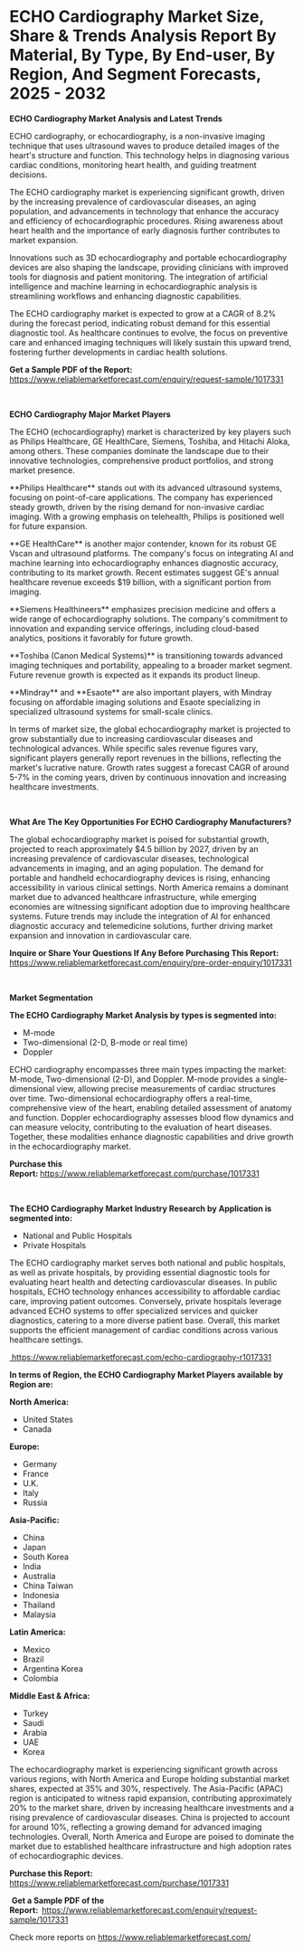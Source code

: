 <p><h1>ECHO Cardiography Market Size, Share & Trends Analysis Report By Material, By Type, By End-user, By Region, And Segment Forecasts, 2025 - 2032</h1></p><p><strong>ECHO Cardiography Market Analysis and Latest Trends</strong></p>
<p><p>ECHO cardiography, or echocardiography, is a non-invasive imaging technique that uses ultrasound waves to produce detailed images of the heart's structure and function. This technology helps in diagnosing various cardiac conditions, monitoring heart health, and guiding treatment decisions. </p><p>The ECHO cardiography market is experiencing significant growth, driven by the increasing prevalence of cardiovascular diseases, an aging population, and advancements in technology that enhance the accuracy and efficiency of echocardiographic procedures. Rising awareness about heart health and the importance of early diagnosis further contributes to market expansion. </p><p>Innovations such as 3D echocardiography and portable echocardiography devices are also shaping the landscape, providing clinicians with improved tools for diagnosis and patient monitoring. The integration of artificial intelligence and machine learning in echocardiographic analysis is streamlining workflows and enhancing diagnostic capabilities.</p><p>The ECHO cardiography market is expected to grow at a CAGR of 8.2% during the forecast period, indicating robust demand for this essential diagnostic tool. As healthcare continues to evolve, the focus on preventive care and enhanced imaging techniques will likely sustain this upward trend, fostering further developments in cardiac health solutions.</p></p>
<p><strong>Get a Sample PDF of the Report:&nbsp;</strong> <a href="https://www.reliablemarketforecast.com/enquiry/request-sample/1017331?utm_campaign=2111&utm_medium=2&utm_source=Github&utm_content=ia&utm_term=21032025&utm_id=echo-cardiography">https://www.reliablemarketforecast.com/enquiry/request-sample/1017331</a></p>
<p>&nbsp;</p>
<p><strong>ECHO Cardiography Major Market Players</strong></p>
<p><p>The ECHO (echocardiography) market is characterized by key players such as Philips Healthcare, GE HealthCare, Siemens, Toshiba, and Hitachi Aloka, among others. These companies dominate the landscape due to their innovative technologies, comprehensive product portfolios, and strong market presence.</p><p>**Philips Healthcare** stands out with its advanced ultrasound systems, focusing on point-of-care applications. The company has experienced steady growth, driven by the rising demand for non-invasive cardiac imaging. With a growing emphasis on telehealth, Philips is positioned well for future expansion.</p><p>**GE HealthCare** is another major contender, known for its robust GE Vscan and ultrasound platforms. The company's focus on integrating AI and machine learning into echocardiography enhances diagnostic accuracy, contributing to its market growth. Recent estimates suggest GE's annual healthcare revenue exceeds $19 billion, with a significant portion from imaging.</p><p>**Siemens Healthineers** emphasizes precision medicine and offers a wide range of echocardiography solutions. The company's commitment to innovation and expanding service offerings, including cloud-based analytics, positions it favorably for future growth.</p><p>**Toshiba (Canon Medical Systems)** is transitioning towards advanced imaging techniques and portability, appealing to a broader market segment. Future revenue growth is expected as it expands its product lineup.</p><p>**Mindray** and **Esaote** are also important players, with Mindray focusing on affordable imaging solutions and Esaote specializing in specialized ultrasound systems for small-scale clinics.</p><p>In terms of market size, the global echocardiography market is projected to grow substantially due to increasing cardiovascular diseases and technological advances. While specific sales revenue figures vary, significant players generally report revenues in the billions, reflecting the market's lucrative nature. Growth rates suggest a forecast CAGR of around 5-7% in the coming years, driven by continuous innovation and increasing healthcare investments.</p></p>
<p>&nbsp;</p>
<p><strong>What Are The Key Opportunities For ECHO Cardiography Manufacturers?</strong></p>
<p><p>The global echocardiography market is poised for substantial growth, projected to reach approximately $4.5 billion by 2027, driven by an increasing prevalence of cardiovascular diseases, technological advancements in imaging, and an aging population. The demand for portable and handheld echocardiography devices is rising, enhancing accessibility in various clinical settings. North America remains a dominant market due to advanced healthcare infrastructure, while emerging economies are witnessing significant adoption due to improving healthcare systems. Future trends may include the integration of AI for enhanced diagnostic accuracy and telemedicine solutions, further driving market expansion and innovation in cardiovascular care.</p></p>
<p><strong>Inquire or Share Your Questions If Any Before Purchasing This Report:</strong> <a href="https://www.reliablemarketforecast.com/enquiry/pre-order-enquiry/1017331?utm_campaign=2111&utm_medium=2&utm_source=Github&utm_content=ia&utm_term=21032025&utm_id=echo-cardiography">https://www.reliablemarketforecast.com/enquiry/pre-order-enquiry/1017331</a></p>
<p>&nbsp;</p>
<p><strong>Market Segmentation</strong></p>
<p><strong>The ECHO Cardiography Market Analysis by types is segmented into:</strong></p>
<p><ul><li>M-mode</li><li>Two-dimensional (2-D, B-mode or real time)</li><li>Doppler</li></ul></p>
<p><p>ECHO cardiography encompasses three main types impacting the market: M-mode, Two-dimensional (2-D), and Doppler. M-mode provides a single-dimensional view, allowing precise measurements of cardiac structures over time. Two-dimensional echocardiography offers a real-time, comprehensive view of the heart, enabling detailed assessment of anatomy and function. Doppler echocardiography assesses blood flow dynamics and can measure velocity, contributing to the evaluation of heart diseases. Together, these modalities enhance diagnostic capabilities and drive growth in the echocardiography market.</p></p>
<p><strong>Purchase this Report:&nbsp;</strong><a href="https://www.reliablemarketforecast.com/purchase/1017331?utm_campaign=2111&utm_medium=2&utm_source=Github&utm_content=ia&utm_term=21032025&utm_id=echo-cardiography">https://www.reliablemarketforecast.com/purchase/1017331</a></p>
<p>&nbsp;</p>
<p><strong>The ECHO Cardiography Market Industry Research by Application is segmented into:</strong></p>
<p><ul><li>National and Public Hospitals</li><li>Private Hospitals</li></ul></p>
<p><p>The ECHO cardiography market serves both national and public hospitals, as well as private hospitals, by providing essential diagnostic tools for evaluating heart health and detecting cardiovascular diseases. In public hospitals, ECHO technology enhances accessibility to affordable cardiac care, improving patient outcomes. Conversely, private hospitals leverage advanced ECHO systems to offer specialized services and quicker diagnostics, catering to a more diverse patient base. Overall, this market supports the efficient management of cardiac conditions across various healthcare settings.</p></p>
<p><a href="https://www.reliablemarketforecast.com/echo-cardiography-r1017331?utm_campaign=2111&utm_medium=2&utm_source=Github&utm_content=ia&utm_term=21032025&utm_id=echo-cardiography">&nbsp;https://www.reliablemarketforecast.com/echo-cardiography-r1017331</a></p>
<p><strong>In terms of Region, the ECHO Cardiography Market Players available by Region are:</strong></p>
<p>
    <p> <strong> North America: </strong>
        <ul>
            <li>United States</li>
            <li>Canada</li>
        </ul>
        </p> 
    <p> <strong> Europe: </strong>
        <ul>
            <li>Germany</li>
            <li>France</li>
            <li>U.K.</li>
            <li>Italy</li>
            <li>Russia</li>
        </ul>
        </p> 
    <p> <strong> Asia-Pacific: </strong>
        <ul>
            <li>China</li>
            <li>Japan</li>
            <li>South Korea</li>
            <li>India</li>
            <li>Australia</li>
            <li>China Taiwan</li>
            <li>Indonesia</li>
            <li>Thailand</li>
            <li>Malaysia</li>
        </ul>
        </p> 
    <p> <strong> Latin America: </strong>
        <ul>
            <li>Mexico</li>
            <li>Brazil</li>
            <li>Argentina Korea</li>
            <li>Colombia</li>
        </ul>
        </p> 
    <p> <strong> Middle East & Africa: </strong>
        <ul>
            <li>Turkey</li>
            <li>Saudi</li>
            <li>Arabia</li>
            <li>UAE</li>
            <li>Korea</li>
        </ul>
    </p>
    </p>
<p><p>The echocardiography market is experiencing significant growth across various regions, with North America and Europe holding substantial market shares, expected at 35% and 30%, respectively. The Asia-Pacific (APAC) region is anticipated to witness rapid expansion, contributing approximately 20% to the market share, driven by increasing healthcare investments and a rising prevalence of cardiovascular diseases. China is projected to account for around 10%, reflecting a growing demand for advanced imaging technologies. Overall, North America and Europe are poised to dominate the market due to established healthcare infrastructure and high adoption rates of echocardiographic devices.</p></p>
<p><strong>Purchase this Report: </strong><a href="https://www.reliablemarketforecast.com/purchase/1017331?utm_campaign=2111&utm_medium=2&utm_source=Github&utm_content=ia&utm_term=21032025&utm_id=echo-cardiography">https://www.reliablemarketforecast.com/purchase/1017331</a></p>
<p>&nbsp;<strong>Get a Sample PDF of the Report:&nbsp;&nbsp;</strong><a href="https://www.reliablemarketforecast.com/enquiry/request-sample/1017331?utm_campaign=2111&utm_medium=2&utm_source=Github&utm_content=ia&utm_term=21032025&utm_id=echo-cardiography">https://www.reliablemarketforecast.com/enquiry/request-sample/1017331</a></p>
<p><strong></strong></p>
<p>Check more reports on <a href="https://www.reliablemarketforecast.com/?utm_campaign=2111&utm_medium=2&utm_source=Github&utm_content=ia&utm_term=21032025&utm_id=echo-cardiography">https://www.reliablemarketforecast.com/</a></p>